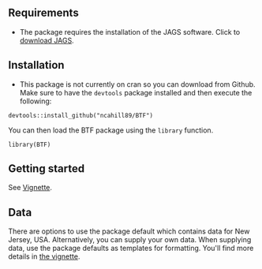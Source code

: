 ## Requirements

  - The package requires the installation of the JAGS software. Click to [download JAGS](https://sourceforge.net/projects/mcmc-jags/).

## Installation

  - This package is not currently on cran so you can download from Github. Make sure to have the `devtools` package installed and then execute the following: 

```
devtools::install_github("ncahill89/BTF")
```

You can then load the BTF package using the `library` function. 

```{r}
library(BTF)
```

## Getting started

See [Vignette](https://rpubs.com/ncahill_stat/720476).

## Data

There are options to use the package default which contains data for New Jersey, USA. 
Alternatively, you can supply your own data. When supplying data, use the package defaults as templates for formatting. You'll find more details in [the vignette](https://rpubs.com/ncahill_stat/720476).

